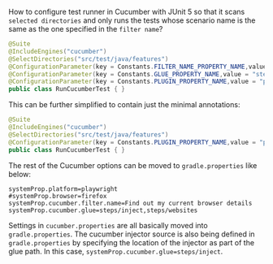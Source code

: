 How to configure test runner in Cucumber with JUnit 5 so that it scans `selected directories` and only runs the tests whose scenario name is the same as the one  specified in the `filter name`?
```java
@Suite
@IncludeEngines("cucumber")
@SelectDirectories("src/test/java/features")
@ConfigurationParameter(key = Constants.FILTER_NAME_PROPERTY_NAME,value = "Welcoming customer")
@ConfigurationParameter(key = Constants.GLUE_PROPERTY_NAME,value = "steps/inject,steps/websites")
@ConfigurationParameter(key = Constants.PLUGIN_PROPERTY_NAME,value = "pretty, html:target/cucumber-report/cucumber.html")
public class RunCucumberTest { }
```

This can be further simplified to contain just the minimal annotations:
```java
@Suite
@IncludeEngines("cucumber")
@SelectDirectories("src/test/java/features")
@ConfigurationParameter(key = Constants.PLUGIN_PROPERTY_NAME,value = "pretty, html:target/cucumber-report/cucumber.html")
public class RunCucumberTest { }
```

The rest of the Cucumber options can be moved to `gradle.properties` like below:
```declarative
systemProp.platform=playwright
#systemProp.browser=firefox
systemProp.cucumber.filter.name=Find out my current browser details
systemProp.cucumber.glue=steps/inject,steps/websites
```

Settings in `cucumber.properties` are all basically moved into `gradle.properties`. The cucumber injector source is also being defined in `gradle.properties` by specifying the location of the injector as part of the glue path. In this case, `systemProp.cucumber.glue=steps/inject`. 